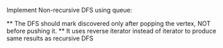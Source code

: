 Implement Non-recursive DFS using queue:

** The DFS should mark discovered only after popping the vertex, NOT before pushing it.
** It uses reverse iterator instead of iterator to produce same results as recursive DFS

